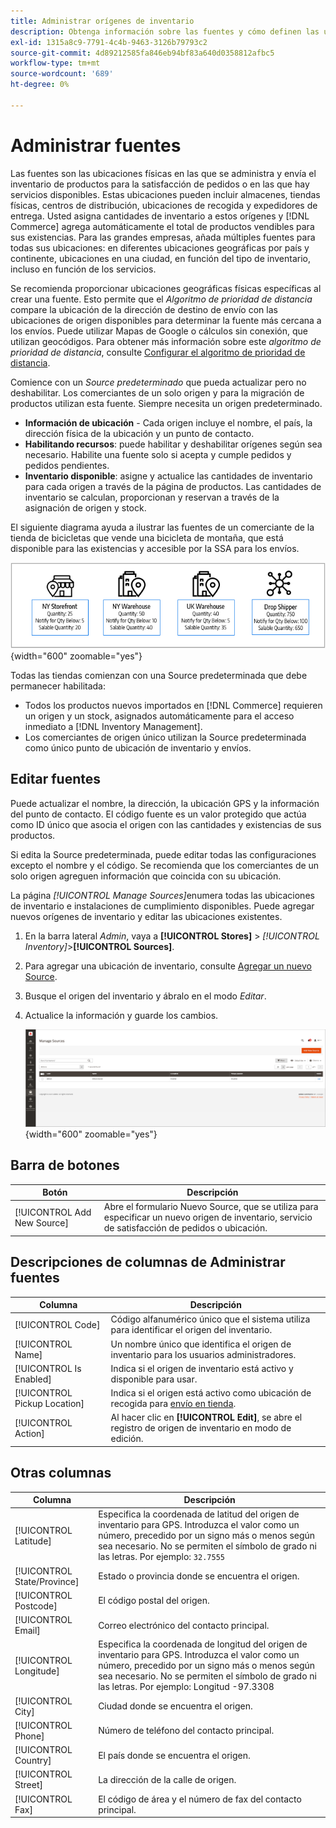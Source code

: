 ```yaml
---
title: Administrar orígenes de inventario
description: Obtenga información sobre las fuentes y cómo definen las ubicaciones físicas en las que se administra y envía el inventario de productos para la realización de pedidos o en las que hay servicios disponibles.
exl-id: 1315a8c9-7791-4c4b-9463-3126b79793c2
source-git-commit: 4d89212585fa846eb94bf83a640d0358812afbc5
workflow-type: tm+mt
source-wordcount: '689'
ht-degree: 0%

---
```


# Administrar fuentes

Las fuentes son las ubicaciones físicas en las que se administra y envía el inventario de productos para la satisfacción de pedidos o en las que hay servicios disponibles. Estas ubicaciones pueden incluir almacenes, tiendas físicas, centros de distribución, ubicaciones de recogida y expedidores de entrega. Usted asigna cantidades de inventario a estos orígenes y [!DNL Commerce] agrega automáticamente el total de productos vendibles para sus existencias. Para las grandes empresas, añada múltiples fuentes para todas sus ubicaciones: en diferentes ubicaciones geográficas por país y continente, ubicaciones en una ciudad, en función del tipo de inventario, incluso en función de los servicios.

Se recomienda proporcionar ubicaciones geográficas físicas específicas al crear una fuente. Esto permite que el _Algoritmo de prioridad de distancia_ compare la ubicación de la dirección de destino de envío con las ubicaciones de origen disponibles para determinar la fuente más cercana a los envíos. Puede utilizar Mapas de Google o cálculos sin conexión, que utilizan geocódigos. Para obtener más información sobre este _algoritmo de prioridad de distancia_, consulte [Configurar el algoritmo de prioridad de distancia](distance-priority-algorithm.md).

Comience con un _Source predeterminado_ que pueda actualizar pero no deshabilitar. Los comerciantes de un solo origen y para la migración de productos utilizan esta fuente. Siempre necesita un origen predeterminado.

- **Información de ubicación** - Cada origen incluye el nombre, el país, la dirección física de la ubicación y un punto de contacto.
- **Habilitando recursos**: puede habilitar y deshabilitar orígenes según sea necesario. Habilite una fuente solo si acepta y cumple pedidos y pedidos pendientes.
- **Inventario disponible**: asigne y actualice las cantidades de inventario para cada origen a través de la página de productos. Las cantidades de inventario se calculan, proporcionan y reservan a través de la asignación de origen y stock.

El siguiente diagrama ayuda a ilustrar las fuentes de un comerciante de la tienda de bicicletas que vende una bicicleta de montaña, que está disponible para las existencias y accesible por la SSA para los envíos.

![Ejemplo de diagrama de orígenes](assets/diagram-sources.png){width="600" zoomable="yes"}

Todas las tiendas comienzan con una Source predeterminada que debe permanecer habilitada:

- Todos los productos nuevos importados en [!DNL Commerce] requieren un origen y un stock, asignados automáticamente para el acceso inmediato a [!DNL Inventory Management].
- Los comerciantes de origen único utilizan la Source predeterminada como único punto de ubicación de inventario y envíos.

## Editar fuentes

Puede actualizar el nombre, la dirección, la ubicación GPS y la información del punto de contacto. El código fuente es un valor protegido que actúa como ID único que asocia el origen con las cantidades y existencias de sus productos.

Si edita la Source predeterminada, puede editar todas las configuraciones excepto el nombre y el código. Se recomienda que los comerciantes de un solo origen agreguen información que coincida con su ubicación.

La página _[!UICONTROL Manage Sources]_&#x200B;enumera todas las ubicaciones de inventario e instalaciones de cumplimiento disponibles. Puede agregar nuevos orígenes de inventario y editar las ubicaciones existentes.

1. En la barra lateral _Admin_, vaya a **[!UICONTROL Stores]** > _[!UICONTROL Inventory]_>**[!UICONTROL Sources]**.

1. Para agregar una ubicación de inventario, consulte [Agregar un nuevo Source](sources-add.md).

1. Busque el origen del inventario y ábralo en el modo _Editar_.

1. Actualice la información y guarde los cambios.

   ![Administrar orígenes](assets/inventory-sources.png){width="600" zoomable="yes"}

## Barra de botones

| Botón | Descripción |
|--|--|
| [!UICONTROL Add New Source] | Abre el formulario Nuevo Source, que se utiliza para especificar un nuevo origen de inventario, servicio de satisfacción de pedidos o ubicación. |

## Descripciones de columnas de Administrar fuentes

| Columna | Descripción |
|--|--|
| [!UICONTROL Code] | Código alfanumérico único que el sistema utiliza para identificar el origen del inventario. |
| [!UICONTROL Name] | Un nombre único que identifica el origen de inventario para los usuarios administradores. |
| [!UICONTROL Is Enabled] | Indica si el origen de inventario está activo y disponible para usar. |
| [!UICONTROL Pickup Location] | Indica si el origen está activo como ubicación de recogida para [envío en tienda](../stores-purchase/shipping-in-store-delivery.md). |
| [!UICONTROL Action] | Al hacer clic en **[!UICONTROL Edit]**, se abre el registro de origen de inventario en modo de edición. |

## Otras columnas

| Columna | Descripción |
|--- |--- |
| [!UICONTROL Latitude] | Especifica la coordenada de latitud del origen de inventario para GPS. Introduzca el valor como un número, precedido por un signo más o menos según sea necesario. No se permiten el símbolo de grado ni las letras. Por ejemplo: `32.7555` |
| [!UICONTROL State/Province] | Estado o provincia donde se encuentra el origen. |
| [!UICONTROL Postcode] | El código postal del origen. |
| [!UICONTROL Email] | Correo electrónico del contacto principal. |
| [!UICONTROL Longitude] | Especifica la coordenada de longitud del origen de inventario para GPS. Introduzca el valor como un número, precedido por un signo más o menos según sea necesario. No se permiten el símbolo de grado ni las letras. Por ejemplo: Longitud -97.3308 |
| [!UICONTROL City] | Ciudad donde se encuentra el origen. |
| [!UICONTROL Phone] | Número de teléfono del contacto principal. |
| [!UICONTROL Country] | El país donde se encuentra el origen. |
| [!UICONTROL Street] | La dirección de la calle de origen. |
| [!UICONTROL Fax] | El código de área y el número de fax del contacto principal. |
